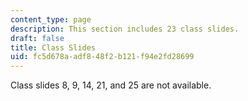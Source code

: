 ```yaml
---
content_type: page
description: This section includes 23 class slides.
draft: false
title: Class Slides
uid: fc5d678a-adf8-48f2-b121-f94e2fd28699
---
```

Class slides 8, 9, 14, 21, and 25 are not available.